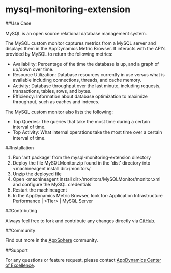 mysql-monitoring-extension
==========================

##Use Case

MySQL is an open source relational database management system.

The MySQL custom monitor captures metrics from a MySQL server and displays them in the AppDynamics Metric Browser. It interacts with the API's provided by MySQL to return the following metrics:

- Availability: Percentage of the time the database is up, and a graph of up/down over time.
- Resource Utilization: Database resources currently in use versus what is available including connections, threads, and cache memory.
- Activity: Database throughput over the last minute, including requests, transactions, tables, rows, and bytes.
- Efficiency: Information about database optimization to maximize throughput, such as caches and indexes.

The MySQL custom monitor also lists the following:

- Top Queries: The queries that take the most time during a certain interval of time.
- Top Activity: What internal operations take the most time over a certain interval of time.

##Installation

1. Run 'ant package' from the mysql-monitoring-extension directory
2. Deploy the file MySQLMonitor.zip found in the 'dist' directory into \<machineagent install dir\>/monitors/
3. Unzip the deployed file
4. Open \<machineagent install dir\>/monitors/MySQLMonitor/monitor.xml and configure the MySQL credentials
5. Restart the machineagent
6. In the AppDynamics Metric Browser, look for: Application Infrastructure Performance | \<Tier\> | MySQL Server

##Contributing

Always feel free to fork and contribute any changes directly via [GitHub](https://github.com/Appdynamics/mysql-monitoring-extension).

##Community

Find out more in the [AppSphere](http://appsphere.appdynamics.com/t5/Extensions/MySQL-Database-Monitoring-Extension/idi-p/755) community.

##Support

For any questions or feature request, please contact [AppDynamics Center of Excellence](mailto:ace-request@appdynamics.com).
